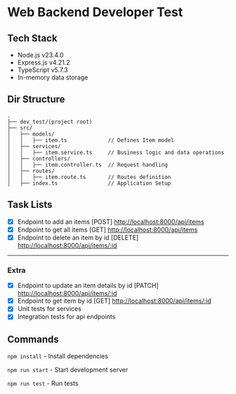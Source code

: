 # Web Backend Developer Test

## Tech Stack

- Node.js v23.4.0
- Express.js v4.21.2
- TypeScript v5.7.3
- In-memory data storage

## Dir Structure

```
.
├── dev_test/(project root)
├── src/
│   ├── models/
│   │   ├── item.ts             // Defines Item model
│   ├── services/
│   │   ├── item.service.ts     // Business logic and data operations
│   ├── controllers/
│   │   ├── item.controller.ts  // Request handling
│   ├── routes/
│   │   ├── item.route.ts       // Routes definition
│   ├── index.ts                // Application Setup

```

## Task Lists

- [x] Endpoint to add an items [POST] [http://localhost:8000/api/items](http://localhost:8000/api/items)
- [x] Endpoint to get all items [GET] [http://localhost:8000/api/items](http://localhost:8000/api/items)
- [x] Endpoint to delete an item by id [DELETE] [http://localhost:8000/api/items/:id](http://localhost:8000/api/items/:id)

---

### Extra

- [x] Endpoint to update an item details by id [PATCH] [http://localhost:8000/api/items/:id](http://localhost:8000/api/items/:id)
- [x] Endpoint to get item by id [GET] [http://localhost:8000/api/items/:id](http://localhost:8000/api/items/:id)
- [x] Unit tests for services
- [x] Integration tests for api endpoints

## Commands

`npm install` - Install dependencies

`npm run start` - Start development server

`npm run test` - Run tests
